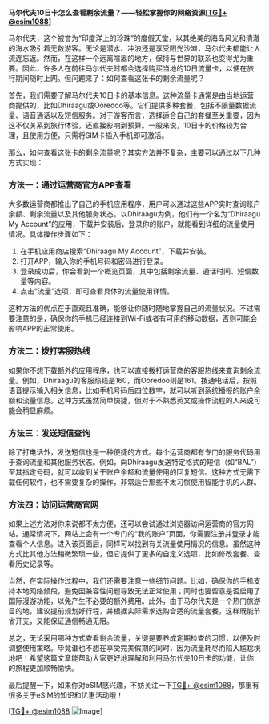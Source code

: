 **马尔代夫10日卡怎么查看剩余流量？——轻松掌握你的网络资源[[TG💪+ @esim1088](https://t.me/s/esim1088)]**

马尔代夫，这个被誉为“印度洋上的珍珠”的度假天堂，以其绝美的海岛风光和清澈的海水吸引着无数游客。无论是潜水、冲浪还是享受阳光沙滩，马尔代夫都能让人流连忘返。然而，在这样一个远离喧嚣的地方，保持与世界的联系也变得尤为重要。因此，许多人在前往马尔代夫时都会选择购买当地的10日流量卡，以便在旅行期间随时上网。但问题来了：如何查看这张卡的剩余流量呢？

首先，我们需要了解马尔代夫10日卡的基本信息。这种流量卡通常是由当地运营商提供的，比如Dhiraagu或Ooredoo等。它们提供多种套餐，包括不限量数据流量、语音通话以及短信服务。对于游客而言，选择适合自己的套餐至关重要，因为这不仅关系到旅行体验，还直接影响到预算。一般来说，10日卡的价格较为合理，且使用方便，只需将SIM卡插入手机即可激活。

那么，如何查看这张卡的剩余流量呢？其实方法并不复杂，主要可以通过以下几种方式实现：

### 方法一：通过运营商官方APP查看

大多数运营商都推出了自己的手机应用程序，用户可以通过这些APP实时查询账户余额、剩余流量以及其他服务状态。以Dhiraagu为例，他们有一个名为“Dhiraagu My Account”的应用，下载并安装后，登录你的账户，就能看到详细的流量使用情况。具体操作步骤如下：

1. 在手机应用商店搜索“Dhiraagu My Account”，下载并安装。
2. 打开APP，输入你的手机号码和密码进行登录。
3. 登录成功后，你会看到一个概览页面，其中包括剩余流量、通话时间、短信数量等内容。
4. 点击“流量”选项，即可查看具体的流量使用详情。

这种方法的优点在于直观且准确，能够让你随时随地掌握自己的流量状况。不过需要注意的是，确保你的手机已经连接到Wi-Fi或者有可用的移动数据，否则可能会影响APP的正常使用。

### 方法二：拨打客服热线

如果你不想下载额外的应用程序，也可以直接拨打运营商的客服热线来查询剩余流量。例如，Dhiraagu的客服热线是160，而Ooredoo则是161。拨通电话后，按照语音提示输入相关信息，比如手机号码后四位数字，就可以听到系统播报的账户余额和流量信息。这种方式虽然简单快捷，但对于不熟悉英文或操作流程的人来说可能会稍显麻烦。

### 方法三：发送短信查询

除了打电话外，发送短信也是一种便捷的方式。每个运营商都有专门的服务代码用于查询流量和其他服务状态。例如，向Dhiraagu发送特定格式的短信（如“BAL”）至其指定号码，就可以收到关于账户余额和流量使用的回复短信。这种方式无需下载任何软件，也不需要复杂的操作，非常适合那些不太习惯使用智能手机的人群。

### 方法四：访问运营商官网

如果上述方法对你来说都不太方便，还可以尝试通过浏览器访问运营商的官方网站。通常情况下，网站上会有一个专门的“我的账户”页面，你需要注册并登录才能查看个人信息。进入该页面后，同样可以找到有关流量使用情况的信息。虽然这种方式比其他方法稍微繁琐一些，但它提供了更多的自定义选项，比如修改套餐、查看历史记录等。

当然，在实际操作过程中，我们还需要注意一些细节问题。比如，确保你的手机支持本地网络频段，避免因兼容性问题导致无法正常使用；同时也要留意是否启用了国际漫游功能，以免产生不必要的额外费用。此外，由于马尔代夫是一个热门旅游目的地，建议提前规划好行程，并根据实际需求选购合适的流量套餐，这样既能节省开支，又能保证通信畅通无阻。

总之，无论采用哪种方式查看剩余流量，关键是要养成定期检查的习惯，以便及时调整使用策略。毕竟谁也不想在享受完美假期的同时，因为流量耗尽而陷入尴尬境地吧！希望这篇文章能帮助大家更好地理解和利用马尔代夫10日卡的功能，让你的旅程更加顺畅愉快。

最后提醒一下，如果你对eSIM感兴趣，不妨关注一下[TG💪+ @esim1088](https://t.me/s/esim1088)，那里有很多关于eSIM的知识和优惠活动哦！

[[TG💪+ @esim1088](https://t.me/s/esim1088) ![Image](https://i.postimg.cc/4NQfJmqS/Snipaste-2025-05-13-00-14-12.png)]